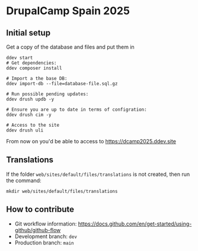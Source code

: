# DrupalCamp Spain 2025

## Initial setup

Get a copy of the database and files and put them in
```shell
ddev start
# Get dependencies:
ddev composer install

# Import a the base DB:
ddev import-db --file=database-file.sql.gz

# Run possible pending updates:
ddev drush updb -y

# Ensure you are up to date in terms of configration:
ddev drush cim -y

# Access to the site
ddev drush uli
```

From now on you'd be able to access to https://dcamp2025.ddev.site

## Translations

If the folder `web/sites/default/files/translations` is not created, then run the command:
```
mkdir web/sites/default/files/translations
```

## How to contribute

 - Git workflow information: https://docs.github.com/en/get-started/using-github/github-flow
 - Development branch: ```dev```
 - Production branch: ```main```
